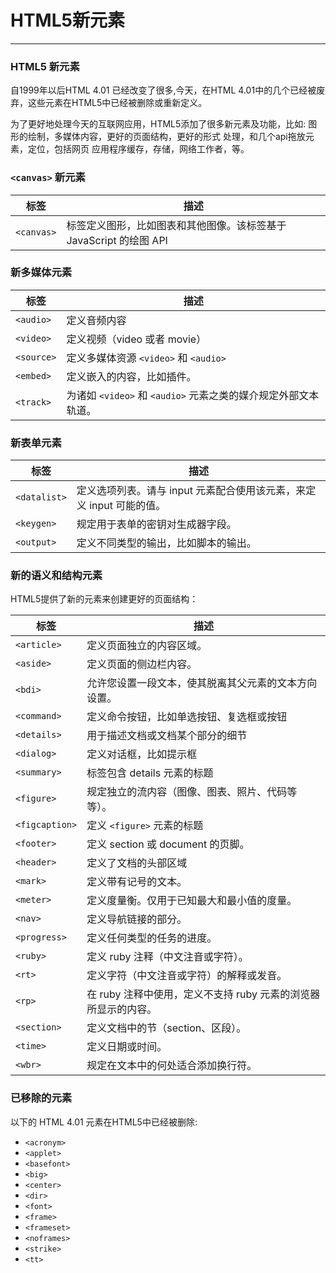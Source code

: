 # HTML5新元素
---

### HTML5 新元素

自1999年以后HTML 4.01 已经改变了很多,今天，在HTML 4.01中的几个已经被废弃，这些元素在HTML5中已经被删除或重新定义。

为了更好地处理今天的互联网应用，HTML5添加了很多新元素及功能，比如: 图形的绘制，多媒体内容，更好的页面结构，更好的形式 处理，和几个api拖放元素，定位，包括网页 应用程序缓存，存储，网络工作者，等。

### `<canvas>` 新元素
|标签				|描述																																|
|----				|----																																|
|`<canvas>`	|标签定义图形，比如图表和其他图像。该标签基于 JavaScript 的绘图 API		|

### 新多媒体元素
|标签				|描述																														|
|----				|----																														|
|`<audio>`	|定义音频内容																										|
|`<video>`	|定义视频（video 或者 movie）																		|
|`<source>`	|定义多媒体资源 `<video>` 和 `<audio>`														|
|`<embed>`	|定义嵌入的内容，比如插件。																				|
|`<track>`	|为诸如 `<video>` 和 `<audio>` 元素之类的媒介规定外部文本轨道。		|

### 新表单元素
|标签					|描述																																	|
|----					|----																																	|
|`<datalist>`	|定义选项列表。请与 input 元素配合使用该元素，来定义 input 可能的值。		|
|`<keygen>`		|规定用于表单的密钥对生成器字段。																				|
|`<output>`		|定义不同类型的输出，比如脚本的输出。																		|

### 新的语义和结构元素
HTML5提供了新的元素来创建更好的页面结构：

|标签						|描述																														|
|----						|----																														|
|`<article>`		|定义页面独立的内容区域。																				|
|`<aside>`			|定义页面的侧边栏内容。																					|
|`<bdi>`				|允许您设置一段文本，使其脱离其父元素的文本方向设置。						|
|`<command>`		|定义命令按钮，比如单选按钮、复选框或按钮												|
|`<details>`		|用于描述文档或文档某个部分的细节																|
|`<dialog>`			|定义对话框，比如提示框																					|
|`<summary>`		|标签包含 details 元素的标题																		|
|`<figure>`			|规定独立的流内容（图像、图表、照片、代码等等）。								|
|`<figcaption>`	|定义 `<figure>` 元素的标题																			|
|`<footer>`			|定义 section 或 document 的页脚。															|
|`<header>`			|定义了文档的头部区域																						|
|`<mark>`				|定义带有记号的文本。																						|
|`<meter>`			|定义度量衡。仅用于已知最大和最小值的度量。											|
|`<nav>`				|定义导航链接的部分。																						|
|`<progress>`		|定义任何类型的任务的进度。																			|
|`<ruby>`				|定义 ruby 注释（中文注音或字符）。															|
|`<rt>`					|定义字符（中文注音或字符）的解释或发音。												|
|`<rp>`					|在 ruby 注释中使用，定义不支持 ruby 元素的浏览器所显示的内容。	|
|`<section>`		|定义文档中的节（section、区段）。															|
|`<time>`				|定义日期或时间。																								|
|`<wbr>`				|规定在文本中的何处适合添加换行符。															|

### 已移除的元素
以下的 HTML 4.01 元素在HTML5中已经被删除:

- `<acronym>`
- `<applet>`
- `<basefont>`
- `<big>`
- `<center>`
- `<dir>`
- `<font>`
- `<frame>`
- `<frameset>`
- `<noframes>`
- `<strike>`
- `<tt>`